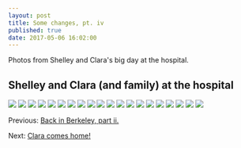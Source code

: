 ```yaml
---
layout: post
title: Some changes, pt. iv
published: true
date: 2017-05-06 16:02:00
---
```


Photos from Shelley and Clara's big day at the hospital.

## Shelley and Clara (and family) at the hospital

![](https://s26.postimg.org/a2q5wnysp/DSCF8154.jpg)
![](https://s26.postimg.org/sjkknheqx/DSCF8163.jpg)
![](https://s26.postimg.org/cmlsqrmcp/DSCF8177.jpg)
![](https://s26.postimg.org/fuqa3t8mh/DSCF8185.jpg)
![](https://s26.postimg.org/6bglacl49/DSCF8195.jpg)
![](https://s26.postimg.org/6phx9y57t/DSCF8207.jpg)
![](https://s26.postimg.org/qlii38bmx/DSCF8236.jpg)
![](https://s26.postimg.org/wayqnjht5/DSCF8248.jpg)
![](https://s26.postimg.org/b2l2643c9/DSCF8268.jpg)
![](https://s26.postimg.org/rrmi20zxl/DSCF8282.jpg)
![](https://s26.postimg.org/c7f4bhpt5/DSCF8299.jpg)
![](https://s26.postimg.org/atnhg6qjt/DSCF8317.jpg)
![](https://s26.postimg.org/m7a0re12h/DSCF8337.jpg)
![](https://s26.postimg.org/ue20iyr55/DSCF8356.jpg)
![](https://s26.postimg.org/w74x7acbt/DSCF8359.jpg)
![](https://s26.postimg.org/r9rcm6acp/DSCF8372.jpg)
![](https://s26.postimg.org/sdg2bvkdl/DSCF8376.jpg)
![](https://s26.postimg.org/qmx1ae2uh/DSCF8391.jpg)
![](https://s26.postimg.org/b2pnjusq1/DSCF8412.jpg)
![](https://s26.postimg.org/bgqzjgctl/DSCF8425.jpg)

Previous: [Back in Berkeley, part ii.](http://www.teamrubin.us/some-changes-iii)

Next: [Clara comes home!](http://www.teamrubin.us/some-changes-v)
